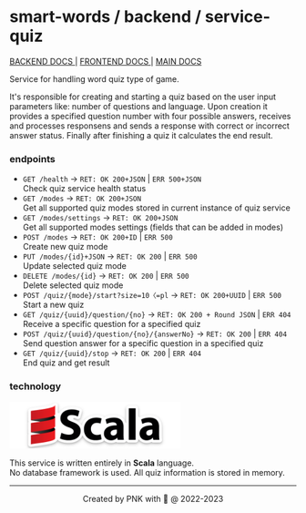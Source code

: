 # smart-words / backend / service-quiz

[ BACKEND DOCS ](../README.md) |
[ FRONTEND DOCS ](../../frontend/README.md) |
[ MAIN DOCS ](../../README.md)

Service for handling word quiz type of game.

It's responsible for creating and starting a quiz based on the user input parameters like: number of questions and language. 
Upon creation it provides a specified question number with four possible answers, receives and processes responsens and sends a response with correct or incorrect answer status. 
Finally after finishing a quiz it calculates the end result.

### endpoints

* `GET /health` -> `RET: OK 200+JSON` | `ERR 500+JSON`<br>Check quiz service health status
* `GET /modes` -> `RET: OK 200+JSON`<br>Get all supported quiz modes stored in current instance of quiz service
* `GET /modes/settings` -> `RET: OK 200+JSON`<br>Get all supported modes settings (fields that can be added in modes)
* `POST /modes` -> `RET: OK 200+ID` | `ERR 500`<br>Create new quiz mode 
* `PUT /modes/{id}+JSON` -> `RET: OK 200` | `ERR 500`<br>Update selected quiz mode
* `DELETE /modes/{id}` -> `RET: OK 200` | `ERR 500`<br>Delete selected quiz mode
* `POST /quiz/{mode}/start?size=10〈=pl` -> `RET: OK 200+UUID` | `ERR 500`<br>Start a new quiz
* `GET /quiz/{uuid}/question/{no}` -> `RET: OK 200 + Round JSON` | `ERR 404`<br>Receive a specific question for a specified quiz
* `POST /quiz/{uuid}/question/{no}/{answerNo}` -> `RET: OK 200` | `ERR 404`<br>Send question answer for a specific question in a specified quiz
* `GET /quiz/{uuid}/stop` -> `RET: OK 200` | `ERR 404`<br>End quiz and get result

### technology

<img src="../../resources/logo/scala.png" alt="scala logo" width="300"/>

This service is written entirely in **Scala** language.<br>
No database framework is used. All quiz information is stored in memory.

---
<p align="center">Created by PNK with 💚 @ 2022-2023</p>